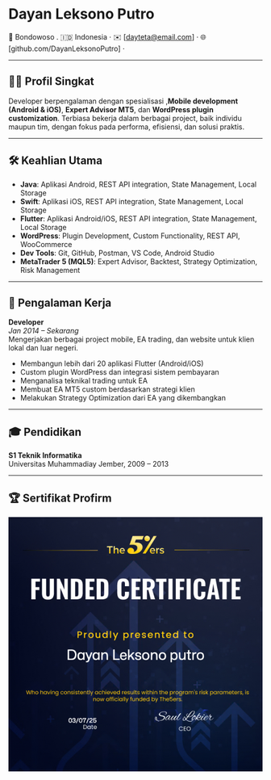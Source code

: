 # Dayan Leksono Putro

📍 Bondowoso . 🇮🇩 Indonesia · ✉️ [dayteta@email.com] · 🌐 [github.com/DayanLeksonoPutro] · 

---

## 🧑‍💻 Profil Singkat

Developer berpengalaman dengan spesialisasi ,**Mobile development (Android & iOS)**, **Expert Advisor MT5**, dan **WordPress plugin customization**. Terbiasa bekerja dalam berbagai project, baik individu maupun tim, dengan fokus pada performa, efisiensi, dan solusi praktis.

---

## 🛠️ Keahlian Utama

- **Java**: Aplikasi Android, REST API integration, State Management, Local Storage
- **Swift**: Aplikasi iOS, REST API integration, State Management, Local Storage
- **Flutter**: Aplikasi Android/iOS, REST API integration, State Management, Local Storage
- **WordPress**: Plugin Development, Custom Functionality, REST API, WooCommerce
- **Dev Tools**: Git, GitHub, Postman, VS Code, Android Studio
- **MetaTrader 5 (MQL5)**: Expert Advisor, Backtest, Strategy Optimization, Risk Management

---

## 💼 Pengalaman Kerja

**Developer**  
*Jan 2014 – Sekarang*  
Mengerjakan berbagai project mobile, EA trading, dan website untuk klien lokal dan luar negeri.

- Membangun lebih dari 20 aplikasi Flutter (Android/iOS)
- Custom plugin WordPress dan integrasi sistem pembayaran
- Menganalisa teknikal trading untuk EA
- Membuat EA MT5 custom berdasarkan strategi klien
- Melakukan Strategy Optimization dari EA yang dikembangkan

---

## 🎓 Pendidikan

**S1 Teknik Informatika**  
Universitas Muhammadiay Jember, 2009 – 2013  

---

## 🏆 Sertifikat Profirm

![the5ers](https://github.com/DayanLeksonoPutro/DayanLeksonoPutro/blob/501b2843450afa5b2ab6043515a16560c046f11d/program-achievement-1751548194182.png)


